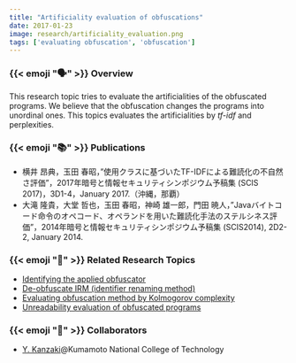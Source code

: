 ```yaml
---
title: "Artificiality evaluation of obfuscations"
date: 2017-01-23
image: research/artificiality_evaluation.png
tags: ['evaluating obfuscation', 'obfuscation']
---
```


### {{< emoji ":speaking_head:" >}} Overview

This research topic tries to evaluate the artificialities of the obfuscated programs.
We believe that the obfuscation changes the programs into unordinal ones.
This topics evaluates the artificialities by *tf-idf* and perplexities.

### {{< emoji ":books:" >}} Publications

* 横井 昂典，玉田 春昭，”使用クラスに基づいたTF-IDFによる難読化の不自然さ評価”，2017年暗号と情報セキュリティシンポジウム予稿集 (SCIS 2017)，3D1-4，January 2017.（沖縄，那覇）
* 大滝 隆貴，大堂 哲也，玉田 春昭，神崎 雄一郎，門田 暁人，”Javaバイトコード命令のオペコード、オペランドを用いた難読化手法のステルシネス評価”，2014年暗号と情報セキュリティシンポジウム予稿集 (SCIS2014), 2D2-2, January 2014.

### {{< emoji ":mag_right:" >}} Related Research Topics

* [Identifying the applied obfuscator](../identifying_applied_obfuscator)
* [De-obfuscate IRM (identifier renaming method)](../deobfuscating_identifier_renaming)
* [Evaluating obfuscation method by Kolmogorov complexity](../evaluation_obfuscation_kolmogorov)
* [Unreadability evaluation of obfuscated programs](../unreadability_evaluation)

### {{< emoji ":handshake:" >}} Collaborators

* [Y. Kanzaki](http://www.hi.kumamoto-nct.ac.jp/~kanzaki/)@Kumamoto National College of Technology
